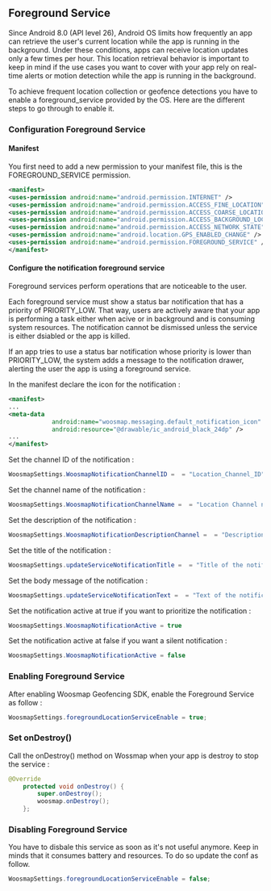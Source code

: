 ## Foreground Service

Since Android 8.0 (API level 26), Android OS limits how frequently an app can retrieve the user's current location while the app is running in the background. Under these conditions, apps can receive location updates only a few times per hour.
This location retrieval behavior is important to keep in mind if the use cases you want to cover with your app rely on real-time alerts or motion detection while the app is running in the background.

To achieve frequent location collection or geofence detections you have to enable a foreground_service provided by the OS. Here are the different steps to go through to enable it.

### Configuration Foreground Service

#### Manifest
You first need to add a new permission to your manifest file, this is the FOREGROUND_SERVICE permission.
```xml
<manifest>
<uses-permission android:name="android.permission.INTERNET" />
<uses-permission android:name="android.permission.ACCESS_FINE_LOCATION" />
<uses-permission android:name="android.permission.ACCESS_COARSE_LOCATION" />
<uses-permission android:name="android.permission.ACCESS_BACKGROUND_LOCATION" />
<uses-permission android:name="android.permission.ACCESS_NETWORK_STATE" />
<uses-permission android:name="android.location.GPS_ENABLED_CHANGE" />
<uses-permission android:name="android.permission.FOREGROUND_SERVICE" />
</manifest>
```

#### Configure the notification foreground service
Foreground services perform operations that are noticeable to the user.

Each foreground service must show a status bar notification that has a priority of PRIORITY_LOW. That way, users are actively aware that your app is performing a task either when acive or in background and is consuming system resources. The notification cannot be dismissed unless the service is either dsiabled or the app is killed.

If an app tries to use a status bar notification whose priority is lower than PRIORITY_LOW, the system adds a message to the notification drawer, alerting the user the app is using a foreground service.

In the manifest declare the icon for the notification :
```xml
<manifest>
...
<meta-data
            android:name="woosmap.messaging.default_notification_icon"
            android:resource="@drawable/ic_android_black_24dp" />
...
</manifest>
```

Set the channel ID of the notification :
```java
WoosmapSettings.WoosmapNotificationChannelID =  = "Location_Channel_ID"
```

Set the channel name  of the notification :
```java
WoosmapSettings.WoosmapNotificationChannelName =  = "Location Channel name"
```

Set the description of the notification :
```java
WoosmapSettings.WoosmapNotificationDescriptionChannel =  = "Description of the channel"
```

Set the title of the notification :
```java
WoosmapSettings.updateServiceNotificationTitle =  = "Title of the notification for foreground service"
```

Set the body message of the notification :
```java
WoosmapSettings.updateServiceNotificationText =  = "Text of the notification for foreground service"
```

Set the notification active at true if you want to prioritize the notification :
```java
WoosmapSettings.WoosmapNotificationActive = true
```

Set the notification active at false if you want a silent notification :
```java
WoosmapSettings.WoosmapNotificationActive = false
```


### Enabling Foreground Service

After enabling Woosmap Geofencing SDK, enable the Foreground Service as follow :
```java
WoosmapSettings.foregroundLocationServiceEnable = true;
```

### Set onDestroy()

Call the onDestroy() method on Wossmap when your app is destroy to stop the service :
```java
@Override
    protected void onDestroy() {
        super.onDestroy();
        woosmap.onDestroy();
    };
```

### Disabling Foreground Service

You have to disbale this service as soon as it's not useful anymore. Keep in minds that it consumes battery and resources. To do so update the conf as follow.
```java
WoosmapSettings.foregroundLocationServiceEnable = false;
```


